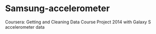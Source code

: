 Samsung-accelerometer
=====================

Coursera: Getting and Cleaning Data Course Project 2014 with Galaxy S accelerometer data
